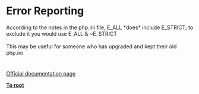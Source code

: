 # Error Reporting




<div class="phpcode"><span class="html">
According to the notes in the php.ini file, E_ALL *does* include E_STRICT; to exclude it you would use E_ALL &amp; ~E_STRICT<br><br>This may be useful for someone who has upgraded and kept their old php.ini</span>
</div>
  

#

[Official documentation page](https://www.php.net/manual/en/migrating5.errorrep.php)

**[To root](/README.md)**